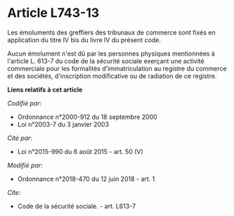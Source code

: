 # Article L743-13

Les émoluments des greffiers des tribunaux de commerce sont fixés en application du titre IV bis du livre IV du présent
code. 

Aucun émolument n'est dû par les personnes physiques                         mentionnées à l'article L. 613-7 du code de la
sécurité sociale exerçant une activité commerciale pour les formalités d'immatriculation au registre du commerce et des
sociétés, d'inscription modificative ou de radiation de ce registre.

**Liens relatifs à cet article**

_Codifié par_:

  - Ordonnance n°2000-912 du 18 septembre 2000
  - Loi n°2003-7 du 3 janvier 2003

_Cité par_:

  - Loi n°2015-990 du 6 août 2015 - art. 50 (V)

_Modifié par_:

  - Ordonnance n°2018-470 du 12 juin 2018 - art. 1

_Cite_:

  - Code de la sécurité sociale. - art. L613-7
